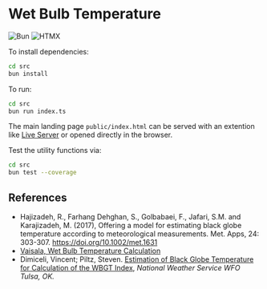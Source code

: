 # Wet Bulb Temperature

![Bun](https://img.shields.io/badge/Bun-%23000000.svg?style=for-the-badge&logo=bun&logoColor=white) ![HTMX](https://img.shields.io/badge/HTMX-000000.svg?style=for-the-badge&logo=htmx&logoColor=white&color=%233366CC)

To install dependencies:

```bash
cd src
bun install
```

To run:

```bash
cd src
bun run index.ts
```

The main landing page `public/index.html` can be served with an extention like [Live Server](https://marketplace.visualstudio.com/items?itemName=ritwickdey.LiveServer) or opened directly in the browser.

Test the utility functions via:

```bash
cd src
bun test --coverage
```

## References

* Hajizadeh, R., Farhang Dehghan, S., Golbabaei, F., Jafari, S.M. and Karajizadeh, M. (2017), Offering a model for estimating black globe temperature according to meteorological measurements. Met. Apps, 24: 303-307. https://doi.org/10.1002/met.1631
* [Vaisala, Wet Bulb Temperature Calculation](https://docs.vaisala.com/r/M212417EN-G/en-US/GUID-4A85CA9F-5E9F-4B22-BD03-454653BE904D)
* Dimiceli, Vincent; Piltz, Steven. [Estimation of Black Globe Temperature for Calculation of the WBGT Index](https://www.weather.gov/media/tsa/pdf/WBGTpaper2.pdf), *National Weather Service WFO Tulsa, OK.*